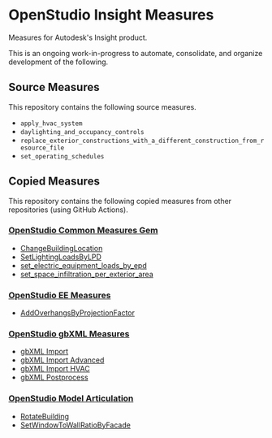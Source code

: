 # OpenStudio Insight Measures

Measures for Autodesk's Insight product.

This is an ongoing work-in-progress to automate, consolidate, and organize development of the following.

## Source Measures

This repository contains the following source measures.

- `apply_hvac_system`
- `daylighting_and_occupancy_controls`
- `replace_exterior_constructions_with_a_different_construction_from_resource_file`
- `set_operating_schedules`

## Copied Measures

This repository contains the following copied measures from other repositories (using GitHub Actions).

### [OpenStudio Common Measures Gem](https://github.com/NREL/openstudio-common-measures-gem)

- [ChangeBuildingLocation](https://github.com/NREL/openstudio-common-measures-gem/tree/develop/lib/measures/ChangeBuildingLocation)
- [SetLightingLoadsByLPD](https://github.com/NREL/openstudio-common-measures-gem/tree/develop/lib/measures/SetLightingLoadsByLPD)
- [set_electric_equipment_loads_by_epd](https://github.com/NREL/openstudio-common-measures-gem/tree/develop/lib/measures/set_electric_equipment_loads_by_epd)
- [set_space_infiltration_per_exterior_area](https://github.com/NREL/openstudio-common-measures-gem/tree/develop/lib/measures/set_space_infiltration_per_exterior_area)

### [OpenStudio EE Measures](https://github.com/NREL/openstudio-ee-gem)

- [AddOverhangsByProjectionFactor](https://github.com/NREL/openstudio-ee-gem/tree/develop/lib/measures/AddOverhangsByProjectionFactor)

### [OpenStudio gbXML Measures](https://github.com/NREL/gbxml-to-openstudio/tree/develop/measures)

- [gbXML Import](https://github.com/NREL/gbxml-to-openstudio/tree/develop/measures/gbxml_import)
- [gbXML Import Advanced](https://github.com/NREL/gbxml-to-openstudio/tree/develop/measures/gbxml_import_advanced)
- [gbXML Import HVAC](https://github.com/NREL/gbxml-to-openstudio/tree/develop/measures/gbxml_import_hvac)
- [gbXML Postprocess](https://github.com/NREL/gbxml-to-openstudio/tree/develop/measures/gbxml_postprocess)

### [OpenStudio Model Articulation](https://github.com/NREL/openstudio-model-articulation-gem)

- [RotateBuilding](https://github.com/NREL/openstudio-model-articulation-gem/tree/develop/lib/measures/RotateBuilding)
- [SetWindowToWallRatioByFacade](https://github.com/NREL/openstudio-model-articulation-gem/tree/develop/lib/measures/SetWindowToWallRatioByFacade)
